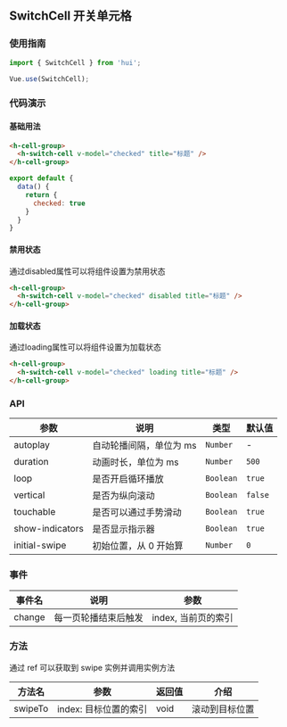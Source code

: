 ## SwitchCell 开关单元格

### 使用指南

``` javascript
import { SwitchCell } from 'hui';

Vue.use(SwitchCell);
```

### 代码演示

#### 基础用法

```html
<h-cell-group>
  <h-switch-cell v-model="checked" title="标题" />
</h-cell-group>
```

```js
export default {
  data() {
    return {
      checked: true
    }
  }
}
```

#### 禁用状态

通过disabled属性可以将组件设置为禁用状态

```html
<h-cell-group>
  <h-switch-cell v-model="checked" disabled title="标题" />
</h-cell-group>
```

#### 加载状态

通过loading属性可以将组件设置为加载状态

```html
<h-cell-group>
  <h-switch-cell v-model="checked" loading title="标题" />
</h-cell-group>
```

### API

| 参数 | 说明 | 类型 | 默认值 |
|-----------|-----------|-----------|-------------|
| autoplay | 自动轮播间隔，单位为 ms | `Number` | - |
| duration | 动画时长，单位为 ms | `Number` | `500` |
| loop | 是否开启循环播放 | `Boolean` | `true` |
| vertical | 是否为纵向滚动 | `Boolean` | `false` |
| touchable | 是否可以通过手势滑动 | `Boolean` | `true` |
| show-indicators | 是否显示指示器 | `Boolean` | `true` |
| initial-swipe | 初始位置，从 0 开始算 | `Number` | `0` |

### 事件

| 事件名 | 说明 | 参数 |
|-----------|-----------|-----------|
| change | 每一页轮播结束后触发 | index, 当前页的索引 |

### 方法

通过 ref 可以获取到 swipe 实例并调用实例方法

| 方法名 | 参数 | 返回值 | 介绍 |
|-----------|-----------|-----------|-------------|
| swipeTo | index: 目标位置的索引 | void | 滚动到目标位置 |
